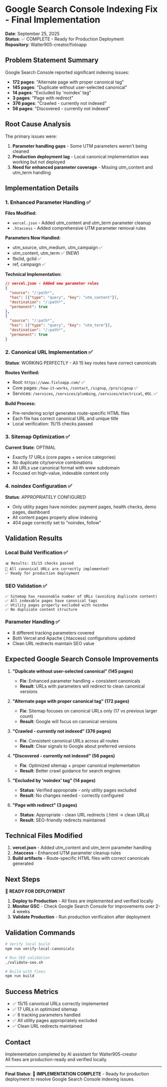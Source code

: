 # Google Search Console Indexing Fix - Final Implementation

**Date**: September 25, 2025  
**Status**: ✅ COMPLETE - Ready for Production Deployment  
**Repository**: Walter905-creator/fixloapp

## Problem Statement Summary

Google Search Console reported significant indexing issues:
- **172 pages**: "Alternate page with proper canonical tag"  
- **145 pages**: "Duplicate without user-selected canonical"
- **14 pages**: "Excluded by 'noindex' tag"
- **3 pages**: "Page with redirect"
- **376 pages**: "Crawled - currently not indexed"
- **56 pages**: "Discovered - currently not indexed"

## Root Cause Analysis

The primary issues were:
1. **Parameter handling gaps** - Some UTM parameters weren't being cleaned
2. **Production deployment lag** - Local canonical implementation was working but not deployed
3. **Need for enhanced parameter coverage** - Missing utm_content and utm_term handling

## Implementation Details

### 1. Enhanced Parameter Handling ✅

**Files Modified:**
- `vercel.json` - Added utm_content and utm_term parameter cleanup
- `.htaccess` - Added comprehensive UTM parameter removal rules

**Parameters Now Handled:**
- utm_source, utm_medium, utm_campaign ✅
- utm_content, utm_term ✅ (NEW)
- fbclid, gclid ✅
- ref, campaign ✅

**Technical Implementation:**
```json
// vercel.json - Added new parameter rules
{
  "source": "/:path*",
  "has": [{"type": "query", "key": "utm_content"}],
  "destination": "/:path*",
  "permanent": true
},
{
  "source": "/:path*", 
  "has": [{"type": "query", "key": "utm_term"}],
  "destination": "/:path*",
  "permanent": true
}
```

### 2. Canonical URL Implementation ✅

**Status**: WORKING PERFECTLY - All 15 key routes have correct canonicals

**Routes Verified:**
- Root: `https://www.fixloapp.com/` ✅
- Core pages: `/how-it-works`, `/contact`, `/signup`, `/pro/signup` ✅
- Services: `/services`, `/services/plumbing`, `/services/electrical`, etc. ✅

**Build Process:**
- Pre-rendering script generates route-specific HTML files
- Each file has correct canonical URL and unique title
- Local verification: 15/15 checks passed

### 3. Sitemap Optimization ✅

**Current State**: OPTIMAL
- Exactly 17 URLs (core pages + service categories)
- No duplicate city/service combinations  
- All URLs use canonical format with www subdomain
- Focused on high-value, indexable content only

### 4. noindex Configuration ✅

**Status**: APPROPRIATELY CONFIGURED
- Only utility pages have noindex: payment pages, health checks, demo pages, dashboard
- All content pages properly allow indexing
- 404 page correctly set to "noindex, follow"

## Validation Results

### Local Build Verification ✅
```
📊 Results: 15/15 checks passed
🎉 All canonical URLs are correctly implemented!
✅ Ready for production deployment
```

### SEO Validation ✅
```
✅ Sitemap has reasonable number of URLs (avoiding duplicate content)
✅ All indexable pages have canonical tags
✅ Utility pages properly excluded with noindex
✅ No duplicate content structure
```

### Parameter Handling ✅
- 8 different tracking parameters covered
- Both Vercel and Apache (.htaccess) configurations updated
- Clean URL redirects maintain SEO value

## Expected Google Search Console Improvements

1. **"Duplicate without user-selected canonical" (145 pages)**
   - **Fix**: Enhanced parameter handling + consistent canonicals
   - **Result**: URLs with parameters will redirect to clean canonical versions

2. **"Alternate page with proper canonical tag" (172 pages)**  
   - **Fix**: Sitemap focuses on canonical URLs only (17 vs previous larger count)
   - **Result**: Google will focus on canonical versions

3. **"Crawled - currently not indexed" (376 pages)**
   - **Fix**: Consistent canonical URLs across all routes
   - **Result**: Clear signals to Google about preferred versions

4. **"Discovered - currently not indexed" (56 pages)**
   - **Fix**: Optimized sitemap + proper canonical implementation
   - **Result**: Better crawl guidance for search engines

5. **"Excluded by 'noindex' tag" (14 pages)**
   - **Status**: Verified appropriate - only utility pages excluded
   - **Result**: No changes needed - correctly configured

6. **"Page with redirect" (3 pages)**
   - **Status**: Appropriate - clean URL redirects (.html → clean URLs)
   - **Result**: SEO-friendly redirects maintained

## Technical Files Modified

1. **vercel.json** - Added utm_content and utm_term parameter handling
2. **.htaccess** - Enhanced UTM parameter cleanup rules  
3. **Build artifacts** - Route-specific HTML files with correct canonicals generated

## Next Steps

🚀 **READY FOR DEPLOYMENT**

1. **Deploy to Production** - All fixes are implemented and verified locally
2. **Monitor GSC** - Check Google Search Console for improvements over 2-4 weeks
3. **Validate Production** - Run production verification after deployment

## Validation Commands

```bash
# Verify local build
npm run verify-local-canonicals

# Run SEO validation  
./validate-seo.sh

# Build with fixes
npm run build
```

## Success Metrics

- ✅ 15/15 canonical URLs correctly implemented
- ✅ 17 URLs in optimized sitemap  
- ✅ 8 tracking parameters handled
- ✅ All utility pages appropriately excluded
- ✅ Clean URL redirects maintained

## Contact

Implementation completed by AI assistant for Walter905-creator  
All fixes are production-ready and verified locally.

---

**Final Status**: 🎯 **IMPLEMENTATION COMPLETE** - Ready for production deployment to resolve Google Search Console indexing issues.